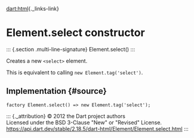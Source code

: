 [dart:html](../../dart-html/dart-html-library){._links-link}

Element.select constructor
==========================

::: {.section .multi-line-signature}
Element.select()
:::

Creates a new `<select>` element.

This is equivalent to calling `new Element.tag('select')`.

Implementation {#source}
--------------

``` {.language-dart data-language="dart"}
factory Element.select() => new Element.tag('select');
```

::: {._attribution}
© 2012 the Dart project authors\
Licensed under the BSD 3-Clause \"New\" or \"Revised\" License.\
<https://api.dart.dev/stable/2.18.5/dart-html/Element/Element.select.html>
:::
